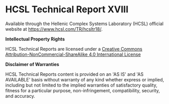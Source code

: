 # HCSL Technical Report XVIII
 
Available through the Hellenic Complex Systems Laboratory (HCSL) official website at https://www.hcsl.com/TR/hcsltr18/.

**Intellectual Property Rights**

HCSL Technical Reports are licensed under a [Creative Commons Attribution-NonCommercial-ShareAlike 4.0 International License](https://creativecommons.org/licenses/by-nc-sa/4.0/)

**Disclaimer of Warranties**

HCSL Technical Reports content is provided on an 'AS IS' and 'AS AVAILABLE' basis without warranty of any kind whether express or implied, including but not limited to the implied warranties of satisfactory quality, fitness for a particular purpose, non-infringement, compatibility, security, and accuracy.